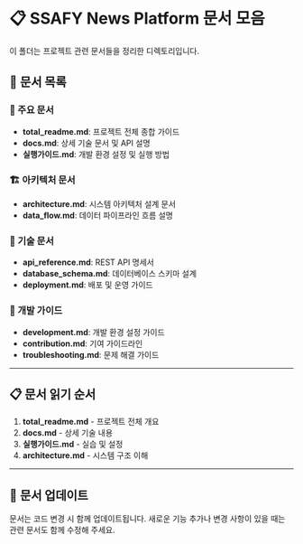 # 📋 SSAFY News Platform 문서 모음

이 폴더는 프로젝트 관련 문서들을 정리한 디렉토리입니다.

## 📄 문서 목록

### 📖 주요 문서
- **total_readme.md**: 프로젝트 전체 종합 가이드
- **docs.md**: 상세 기술 문서 및 API 설명
- **실행가이드.md**: 개발 환경 설정 및 실행 방법

### 🏗️ 아키텍처 문서
- **architecture.md**: 시스템 아키텍처 설계 문서
- **data_flow.md**: 데이터 파이프라인 흐름 설명

### 🔧 기술 문서
- **api_reference.md**: REST API 명세서
- **database_schema.md**: 데이터베이스 스키마 설계
- **deployment.md**: 배포 및 운영 가이드

### 📝 개발 가이드
- **development.md**: 개발 환경 설정 가이드
- **contribution.md**: 기여 가이드라인
- **troubleshooting.md**: 문제 해결 가이드

---

## 📋 문서 읽기 순서

1. **total_readme.md** - 프로젝트 전체 개요
2. **docs.md** - 상세 기술 내용
3. **실행가이드.md** - 실습 및 설정
4. **architecture.md** - 시스템 구조 이해

---

## 🔄 문서 업데이트

문서는 코드 변경 시 함께 업데이트됩니다. 새로운 기능 추가나 변경 사항이 있을 때는 관련 문서도 함께 수정해 주세요.